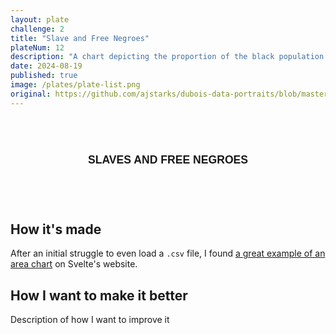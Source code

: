 ```yaml
---
layout: plate
challenge: 2
title: "Slave and Free Negroes"
plateNum: 12
description: "A chart depicting the proportion of the black population in the US that were free between 1790 and 1870."
date: 2024-08-19
published: true
image: /plates/plate-list.png
original: https://github.com/ajstarks/dubois-data-portraits/blob/master/challenge/2024/challenge02/original-plate-12.jpg
---
```


<script>
  import BarChart from './BarChart.svelte'
</script>

<div class="plate">
  <div class="chart-title">
    <h1>Slaves and Free Negroes</h1>
  </div>
  <!-- Chart Goes here !-->
  <BarChart />
</div>


<h2>How it's made</h2>

After an initial struggle to even load a `.csv` file, I found [a great example of an area chart](https://svelte.dev/examples/area-chart) on Svelte's website.

<h2>How I want to make it better</h2>

Description of how I want to improve it

<style>
  

  .plate {
    background-size: cover;
    background-repeat: round;
    padding: 16px;
    border-radius: 6px;
    text-transform: uppercase;
    text-align: center;
    font-family: "Public Sans", sans-serif;
    margin: 1vh auto 1vh auto;
    opacity: 0.9;
    width: 75%;
    padding-bottom: 2rem;
  }

  .chart-title {
    margin-bottom: 1rem;
    line-height: 1.2;
    font-family: "Public Sans", sans-serif;
    color: black;
  }

  .chart-title h1 {
    color: black;
    font-family: "Public Sans", sans-serif;
    font-size: 1.1rem;
  }

  .chart-title h1 {
    font-weight: 700;
    margin: 1rem 0 0;
  }


  @media screen and (max-width: 800px) {
    .plate {
      width: 100%;
    }
  }
</style>